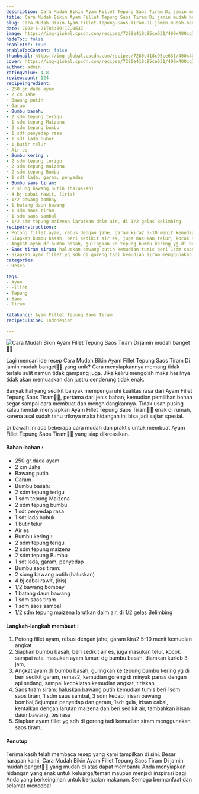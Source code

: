 ```yaml
---
description: Cara Mudah Bikin Ayam Fillet Tepung Saos Tiram Di jamin mudah banget"
title: Cara Mudah Bikin Ayam Fillet Tepung Saos Tiram Di jamin mudah banget
slug: Cara-Mudah-Bikin-Ayam-Fillet-Tepung-Saos-Tiram-Di-jamin-mudah-banget
date: 2022-5-21T03:09:12.063Z
image: https://img-global.cpcdn.com/recipes/7280e418c95ce631/400x400cq70/photo.jpg
hideToc: false
enableToc: true
enableTocContent: false
thumbnail: https://img-global.cpcdn.com/recipes/7280e418c95ce631/400x400cq70/photo.jpg
cover: https://img-global.cpcdn.com/recipes/7280e418c95ce631/400x400cq70/photo.jpg
author: admin
ratingvalue: 4.8
reviewcount: 124
recipeingredient:
- 250 gr dada ayam
- 2 cm Jahe
- Bawang putih
- Garam
- Bumbu basah:
- 2 sdm tepung terigu
- 1 sdm tepung Maizena
- 2 sdm tepung bumbu
- 1 sdt penyedap rasa
- 1 sdt lada bubuk
- 1 butir telur
- Air es
- Bumbu kering :
- 2 sdm tepung terigu
- 2 sdm tepung maizena
- 2 sdm tepung Bumbu
- 1 sdt lada, garam, penyedap
- Bumbu saos tiram:
- 2 siung bawang putih (haluskan)
- 4 bj cabai rawit, (iris)
- 1/2 bawang bombay
- 1 batang daun bawang
- 1 sdm saos tiram
- 1 sdm saos sambal
- 1/2 sdm tepung maizena larutkan dalm air, di 1/2 gelas Belimbing
recipeinstructions:
- Potong fillet ayam, rebus dengan jahe, garam kira2 5-10 menit kemudian angkat
- Siapkan bumbu basah, beri sedikit air es, juga masukan telur, kocok sampai rata, masukan ayam lumuri dg bumbu basah, diamkan kurleb 3 jam,
- Angkat ayam dr bumbu basah, gulingkan ke tepung bumbu kering yg di beri sedikit garam, remas2, kemudian goreng di minyak panas dengan api sedang, sampai kecoklatan kemudian angkat, tiriskan
- Saos tiram siram: haluskan bawang putih kemudian tumis beri 1sdm saos tiram, 1 sdm saus sambal, 3 sdm kecap, irisan bawang bombai,Sejumput penyedap dan garam, 1sdt gula, irisan cabai, kentalkan dengan larutan maizena dan beri sedikit air, tambahkan irisan daun bawang, tes rasa
- Siapkan ayam fillet yg sdh di goreng tadi kemudian siram menggunakan saos tiram,.
categories:
- Resep

tags:
- Ayam
- Fillet
- Tepung
- Saos
- Tiram

katakunci: Ayam Fillet Tepung Saos Tiram
recipecuisine: Indonesian

---
```


![Cara Mudah Bikin Ayam Fillet Tepung Saos Tiram Di jamin mudah banget👩‍🍳](https://img-global.cpcdn.com/recipes/7280e418c95ce631/400x400cq70/photo.jpg)

Lagi mencari ide resep Cara Mudah Bikin Ayam Fillet Tepung Saos Tiram Di jamin mudah banget👩‍🍳 yang unik? Cara menyiapkannya memang tidak terlalu sulit namun tidak gampang juga. Jika keliru mengolah maka hasilnya tidak akan memuaskan dan justru cenderung tidak enak.

Banyak hal yang sedikit banyak mempengaruhi kualitas rasa dari Ayam Fillet Tepung Saos Tiram👩‍🍳, pertama dari jenis bahan, kemudian pemilihan bahan segar sampai cara membuat dan menghidangkannya. Tidak usah pusing kalau hendak menyiapkan Ayam Fillet Tepung Saos Tiram👩‍🍳 enak di rumah, karena asal sudah tahu triknya maka hidangan ini bisa jadi sajian spesial.

Di bawah ini ada beberapa cara mudah dan praktis untuk membuat Ayam Fillet Tepung Saos Tiram👩‍🍳 yang siap dikreasikan.

<!--inarticleads1-->

#### Bahan-bahan :

- 250 gr dada ayam
- 2 cm Jahe
- Bawang putih
- Garam
- Bumbu basah:
- 2 sdm tepung terigu
- 1 sdm tepung Maizena
- 2 sdm tepung bumbu
- 1 sdt penyedap rasa
- 1 sdt lada bubuk
- 1 butir telur
- Air es
- Bumbu kering :
- 2 sdm tepung terigu
- 2 sdm tepung maizena
- 2 sdm tepung Bumbu
- 1 sdt lada, garam, penyedap
- Bumbu saos tiram:
- 2 siung bawang putih (haluskan)
- 4 bj cabai rawit, (iris)
- 1/2 bawang bombay
- 1 batang daun bawang
- 1 sdm saos tiram
- 1 sdm saos sambal
- 1/2 sdm tepung maizena larutkan dalm air, di 1/2 gelas Belimbing

<!--inarticleads2-->

#### Langkah-langkah membuat :

1. Potong fillet ayam, rebus dengan jahe, garam kira2 5-10 menit kemudian angkat
1. Siapkan bumbu basah, beri sedikit air es, juga masukan telur, kocok sampai rata, masukan ayam lumuri dg bumbu basah, diamkan kurleb 3 jam,
1. Angkat ayam dr bumbu basah, gulingkan ke tepung bumbu kering yg di beri sedikit garam, remas2, kemudian goreng di minyak panas dengan api sedang, sampai kecoklatan kemudian angkat, tiriskan
1. Saos tiram siram: haluskan bawang putih kemudian tumis beri 1sdm saos tiram, 1 sdm saus sambal, 3 sdm kecap, irisan bawang bombai,Sejumput penyedap dan garam, 1sdt gula, irisan cabai, kentalkan dengan larutan maizena dan beri sedikit air, tambahkan irisan daun bawang, tes rasa
1. Siapkan ayam fillet yg sdh di goreng tadi kemudian siram menggunakan saos tiram,.

#### Penutup

Terima kasih telah membaca resep yang kami tampilkan di sini. Besar harapan kami, Cara Mudah Bikin Ayam Fillet Tepung Saos Tiram Di jamin mudah banget👩‍🍳 yang mudah di atas dapat membantu Anda menyiapkan hidangan yang enak untuk keluarga/teman maupun menjadi inspirasi bagi Anda yang berkeinginan untuk berjualan makanan. Semoga bermanfaat dan selamat mencoba!